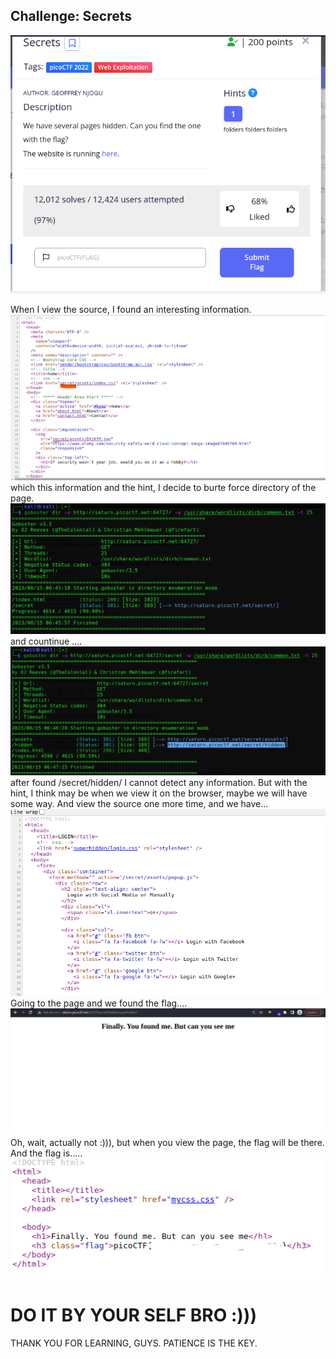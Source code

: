 ## Challenge: Secrets
<img src = "img/img1.png">


When I view the source, I found an interesting information.
<img src = "img/img2.png">
which this information and the hint, I decide to burte force directory of the page.
<img src ="img/img3.png">
and countinue ....
<img src ="img/img4.png">
after found /secret/hidden/ I cannot detect any information. But with the hint, I think may be when we view it on the browser, maybe we will have some way.
And view the source one more time, and we have...
<img src ="img/img5.png">
Going to the page and we found the flag....
<img src ="img/img6.png">
Oh, wait, actually not :))), but when you view the page, the flag will be there.
And the flag is.....
<img src ="img/img7.png">
# DO IT BY YOUR SELF BRO :)))

THANK YOU FOR LEARNING, GUYS.
PATIENCE IS THE KEY.
